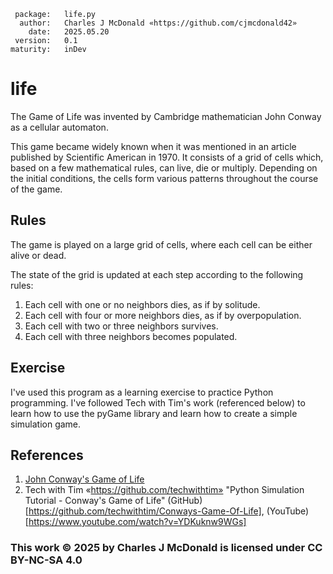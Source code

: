      package:   life.py
      author:   Charles J McDonald «https://github.com/cjmcdonald42»
        date:   2025.05.20
     version:   0.1
    maturity:   inDev

# life
The Game of Life was invented by Cambridge mathematician John Conway as a cellular automaton.

This game became widely known when it was mentioned in an article published by Scientific American in 1970. It
consists of a grid of cells which, based on a few mathematical rules, can live, die or multiply. Depending on the
initial conditions, the cells form various patterns throughout the course of the game.

## Rules
The game is played on a large grid of cells, where each cell can be either alive or dead.

The state of the grid is updated at each step according to the following rules:
1. Each cell with one or no neighbors dies, as if by solitude.
2. Each cell with four or more neighbors dies, as if by overpopulation.
3. Each cell with two or three neighbors survives.
4. Each cell with three neighbors becomes populated.

## Exercise
I've used this program as a learning exercise to practice Python programming. I've followed Tech with Tim's work
(referenced below) to learn how to use the pyGame library and learn how to create a simple simulation game.

## References
1. [John Conway's Game of Life](https://playgameoflife.com)
2. Tech with Tim «https://github.com/techwithtim» "Python Simulation Tutorial - Conway's Game of Life"
(GitHub)[https://github.com/techwithtim/Conways-Game-Of-Life], (YouTube)[https://www.youtube.com/watch?v=YDKuknw9WGs]

### This work © 2025 by Charles J McDonald is licensed under CC BY-NC-SA 4.0
